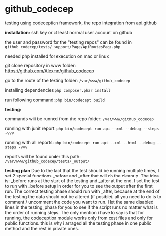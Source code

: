 # github_codecep
testing using codeception framework, the repo integration from api.github

**installation:**
ssh key or at least normal user account on github

the user and password for the "testing repos" can be found in `github_codecep/tests/_support/Page/ApiRoutesPage.php`

needed php installed for execution on mac or linux

git clone repository in www folder: https://github.com/Alexmn/github_codecep
 
go to the route of the testing folder: `/var/www/github_codecep`

installing dependencies `php composer.phar install` 

run following command: `php bin/codecept build`


**testing:** 

commands will be runned from the repo folder: `/var/www/github_codecep`

running with junit report:  `php bin/codecept run api --xml --debug --steps -vvv`

running with all reports: `php bin/codecept run api --xml --html --debug --steps -vvv`

reports will be found under this path: `/var/www/github_codecep/tests/_output/`

**testing plan**
Due to the fact that the test should be running multiple times, I set 2 special functions _before 
and _after that will do the cleanup. The idea is: _before runs at the start of the testing and 
_after at the end. 
I set the test to run with _before setup in order for you to see the output after the first run. 
The correct testing phase should run with _after, because at the end of the testing the data should 
not be altered.(if posible).
all you need to do is to comment / uncomment the code you want to run. I let the same disabled lines in the 
testing_phase for you to see if the script runs no matter what is the order of running steps.
The only mention i have to say is that for running, the codeception module works only from cest files 
and only for public functions. this is why i arraged all the testing phase in one public method 
and the rest in private ones.